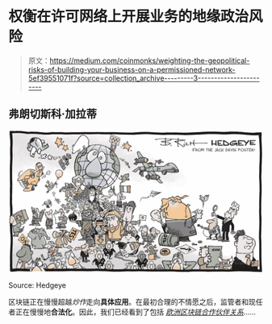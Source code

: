 # 权衡在许可网络上开展业务的地缘政治风险

> 原文：<https://medium.com/coinmonks/weighting-the-geopolitical-risks-of-building-your-business-on-a-permissioned-network-5ef39551071f?source=collection_archive---------3----------------------->

## 弗朗切斯科·加拉蒂

![](img/bc51d8b98ff31938a131a0abdb948d53.png)

Source: Hedgeye

区块链正在慢慢超越*炒作*走向**具体应用**。在最初合理的不情愿之后，监管者和现任者正在慢慢地**合法化**。因此，我们已经看到了包括 [*欧洲区块链合作伙伴关系*](https://ec.europa.eu/digital-single-market/en/news/european-countries-join-blockchain-partnership)……
